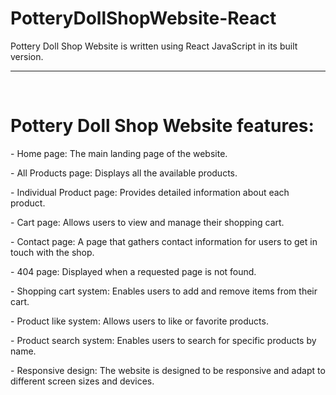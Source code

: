 <div>
<h1>PotteryDollShopWebsite-React</h1>
<p>Pottery Doll Shop Website is written using React JavaScript in its built version.</p>
</div>
<hr>
<br>
<div>
<h1>Pottery Doll Shop Website features:</h1>
<p>- Home page: The main landing page of the website.</p>
<p>- All Products page: Displays all the available products.</p>
<p>- Individual Product page: Provides detailed information about each product.</p>
<p>- Cart page: Allows users to view and manage their shopping cart.</p>
<p>- Contact page: A page that gathers contact information for users to get in touch with the shop.</p>
<p>- 404 page: Displayed when a requested page is not found.</p>
<p>- Shopping cart system: Enables users to add and remove items from their cart.</p>
<p>- Product like system: Allows users to like or favorite products.</p>
<p>- Product search system: Enables users to search for specific products by name.</p>
<p>- Responsive design: The website is designed to be responsive and adapt to different screen sizes and devices.</p>
</div>
